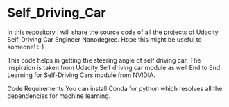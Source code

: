 # Self_Driving_Car
In this repository I will share the source code of all the projects of Udacity Self-Driving Car Engineer Nanodegree.  Hope this might be useful to someone! :-)


This code helps in getting the steering angle of self driving car. The inspiraion is taken from Udacity Self driving car module as well End to End Learning for Self-Driving Cars module from NVIDIA.

Code Requirements
You can install Conda for python which resolves all the dependencies for machine learning.
